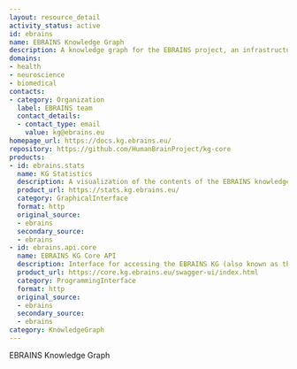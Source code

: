 ```yaml
---
layout: resource_detail
activity_status: active
id: ebrains
name: EBRAINS Knowledge Graph
description: A knowledge graph for the EBRAINS project, an infrastructure for data, tools and computing facilities for brain-related research.
domains:
- health
- neuroscience
- biomedical
contacts:
- category: Organization
  label: EBRAINS team
  contact_details:
  - contact_type: email
    value: kg@ebrains.eu
homepage_url: https://docs.kg.ebrains.eu/
repository: https://github.com/HumanBrainProject/kg-core
products:
- id: ebrains.stats
  name: KG Statistics
  description: A visualization of the contents of the EBRAINS knowledge graph.
  product_url: https://stats.kg.ebrains.eu/
  category: GraphicalInterface
  format: http
  original_source:
  - ebrains
  secondary_source:
  - ebrains
- id: ebrains.api.core
  name: EBRAINS KG Core API
  description: Interface for accessing the EBRAINS KG (also known as the MarmotGraph API)
  product_url: https://core.kg.ebrains.eu/swagger-ui/index.html
  category: ProgrammingInterface
  format: http
  original_source:
  - ebrains
  secondary_source:
  - ebrains
category: KnowledgeGraph
---
```


EBRAINS Knowledge Graph
